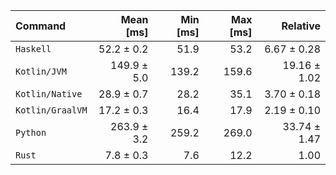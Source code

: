 | Command | Mean [ms] | Min [ms] | Max [ms] | Relative |
|:---|---:|---:|---:|---:|
| `Haskell` | 52.2 ± 0.2 | 51.9 | 53.2 | 6.67 ± 0.28 |
| `Kotlin/JVM` | 149.9 ± 5.0 | 139.2 | 159.6 | 19.16 ± 1.02 |
| `Kotlin/Native` | 28.9 ± 0.7 | 28.2 | 35.1 | 3.70 ± 0.18 |
| `Kotlin/GraalVM` | 17.2 ± 0.3 | 16.4 | 17.9 | 2.19 ± 0.10 |
| `Python` | 263.9 ± 3.2 | 259.2 | 269.0 | 33.74 ± 1.47 |
| `Rust` | 7.8 ± 0.3 | 7.6 | 12.2 | 1.00 |
